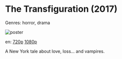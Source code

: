 # The Transfiguration (2017)

Genres: horror, drama

![poster](http://image.tmdb.org/t/p/w500/8Pu8COP8TawdhJ2hbeN3VvxKTSM.jpg)

en:
  [720p](magnet:?xt=urn:btih:AAB1068DC0B564E9B0B50AA5D14418E69B68027B&tr=udp://glotorrents.pw:6969/announce&tr=udp://tracker.opentrackr.org:1337/announce&tr=udp://torrent.gresille.org:80/announce&tr=udp://tracker.openbittorrent.com:80&tr=udp://tracker.coppersurfer.tk:6969&tr=udp://tracker.leechers-paradise.org:6969&tr=udp://p4p.arenabg.ch:1337&tr=udp://tracker.internetwarriors.net:1337)
  [1080p](magnet:?xt=urn:btih:EFB2AE2716F71D755C6B8AE2CCEFB3D76FA26817&tr=udp://glotorrents.pw:6969/announce&tr=udp://tracker.opentrackr.org:1337/announce&tr=udp://torrent.gresille.org:80/announce&tr=udp://tracker.openbittorrent.com:80&tr=udp://tracker.coppersurfer.tk:6969&tr=udp://tracker.leechers-paradise.org:6969&tr=udp://p4p.arenabg.ch:1337&tr=udp://tracker.internetwarriors.net:1337)
  


A New York tale about love, loss… and vampires.